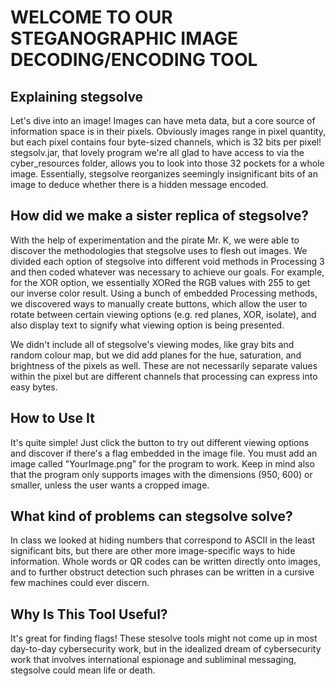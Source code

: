 # WELCOME TO OUR STEGANOGRAPHIC IMAGE DECODING/ENCODING TOOL

## Explaining stegsolve
  Let's dive into an image! Images can have meta data, but a core source of
  information space is in their pixels. Obviously images range in pixel
  quantity, but each pixel contains four byte-sized channels, which is 32 bits
  per pixel!
  stegsolv.jar, that lovely program we're all glad to have access to via the
  cyber_resources folder, allows you to look into those 32 pockets for a whole
  image. Essentially, stegsolve reorganizes seemingly insignificant bits of an
  image to deduce whether there is a hidden message encoded.

## How did we make a sister replica of stegsolve?
With the help of experimentation and the pirate Mr. K, we were able to discover
the methodologies that stegsolve uses to flesh out images. We divided each option
of stegsolve into different void methods in Processing 3 and then coded whatever was
necessary to achieve our goals. For example, for the XOR option, we essentially XORed
the RGB values with 255 to get our inverse color result. Using a bunch of embedded
Processing methods, we discovered ways to manually create buttons, which
allow the user to rotate between certain viewing options (e.g. red planes, XOR, isolate),
and also display text to signify what viewing option is being presented.

We didn't include all of stegsolve's viewing modes, like gray bits and random colour map,
but we did add planes for the hue, saturation, and brightness of the pixels as well.
These are not necessarily separate values within the pixel but are different channels
that processing can express into easy bytes.

## How to Use It
It's quite simple! Just click the button to try out different viewing options and discover
if there's a flag embedded in the image file. You must add an image called "YourImage.png" for
the program to work. Keep in mind also that the program only supports images with the dimensions
(950, 600) or smaller, unless the user wants a cropped image.

## What kind of problems can stegsolve solve?
In class we looked at hiding numbers that correspond to ASCII in the least significant bits, but there are other more image-specific ways to hide information. Whole words or QR codes can be written directly onto images, and to further obstruct detection such phrases can be
written in a cursive few machines could ever discern.

## Why Is This Tool Useful?
It's great for finding flags! These stesolve tools might not come up in most
day-to-day cybersecurity work, but in the idealized dream of cybersecurity work
that involves international espionage and subliminal messaging, stegsolve could
mean life or death.

